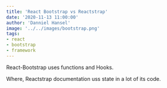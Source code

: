 ```yaml
---
title: 'React Bootstrap vs Reactstrap'
date: '2020-11-13 11:00:00'
author: 'Danniel Hansel'
image: '../../images/bootstrap.png'
tags:
- react
- bootstrap
- framework
---
```


React-Bootstrap uses functions and Hooks.

Where,
Reactstrap documentation uss state in a lot of its code.